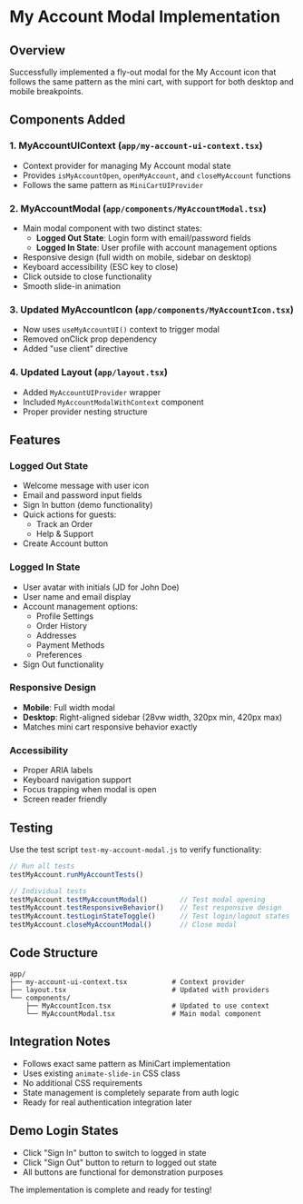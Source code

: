 # My Account Modal Implementation

## Overview
Successfully implemented a fly-out modal for the My Account icon that follows the same pattern as the mini cart, with support for both desktop and mobile breakpoints.

## Components Added

### 1. MyAccountUIContext (`app/my-account-ui-context.tsx`)
- Context provider for managing My Account modal state
- Provides `isMyAccountOpen`, `openMyAccount`, and `closeMyAccount` functions
- Follows the same pattern as `MiniCartUIProvider`

### 2. MyAccountModal (`app/components/MyAccountModal.tsx`)
- Main modal component with two distinct states:
  - **Logged Out State**: Login form with email/password fields
  - **Logged In State**: User profile with account management options
- Responsive design (full width on mobile, sidebar on desktop)
- Keyboard accessibility (ESC key to close)
- Click outside to close functionality
- Smooth slide-in animation

### 3. Updated MyAccountIcon (`app/components/MyAccountIcon.tsx`)
- Now uses `useMyAccountUI()` context to trigger modal
- Removed onClick prop dependency
- Added "use client" directive

### 4. Updated Layout (`app/layout.tsx`)
- Added `MyAccountUIProvider` wrapper
- Included `MyAccountModalWithContext` component
- Proper provider nesting structure

## Features

### Logged Out State
- Welcome message with user icon
- Email and password input fields
- Sign In button (demo functionality)
- Quick actions for guests:
  - Track an Order
  - Help & Support
- Create Account button

### Logged In State
- User avatar with initials (JD for John Doe)
- User name and email display
- Account management options:
  - Profile Settings
  - Order History
  - Addresses
  - Payment Methods
  - Preferences
- Sign Out functionality

### Responsive Design
- **Mobile**: Full width modal
- **Desktop**: Right-aligned sidebar (28vw width, 320px min, 420px max)
- Matches mini cart responsive behavior exactly

### Accessibility
- Proper ARIA labels
- Keyboard navigation support
- Focus trapping when modal is open
- Screen reader friendly

## Testing
Use the test script `test-my-account-modal.js` to verify functionality:

```javascript
// Run all tests
testMyAccount.runMyAccountTests()

// Individual tests
testMyAccount.testMyAccountModal()        // Test modal opening
testMyAccount.testResponsiveBehavior()    // Test responsive design  
testMyAccount.testLoginStateToggle()      // Test login/logout states
testMyAccount.closeMyAccountModal()       // Close modal
```

## Code Structure
```
app/
├── my-account-ui-context.tsx           # Context provider
├── layout.tsx                          # Updated with providers
└── components/
    ├── MyAccountIcon.tsx               # Updated to use context
    └── MyAccountModal.tsx              # Main modal component
```

## Integration Notes
- Follows exact same pattern as MiniCart implementation
- Uses existing `animate-slide-in` CSS class
- No additional CSS requirements
- State management is completely separate from auth logic
- Ready for real authentication integration later

## Demo Login States
- Click "Sign In" button to switch to logged in state
- Click "Sign Out" button to return to logged out state
- All buttons are functional for demonstration purposes

The implementation is complete and ready for testing!
